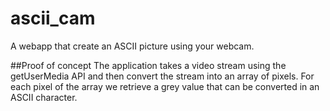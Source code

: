 # ascii_cam
A webapp that create an ASCII picture using your webcam.

##Proof of concept
The application takes a video stream using the getUserMedia API and then convert the stream into an array of pixels.
For each pixel of the array we retrieve a grey value that can be converted in an ASCII character.

